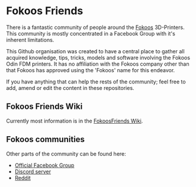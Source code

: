 # Fokoos Friends

There is a fantastic community of people around the [Fokoos](https://www.fokoostech.com/) 3D-Printers. This community is mostly concentrated in a Facebook Group with it's inherent limitations.

This Github organisation was created to have a central place to gather all acquired knowledge, tips, tricks, models and software involving the Fokoos Odin FDM printers. It has no affiliation with the Fokoos company other than that Fokoos has approved using the 'Fokoos' name for this endeavor.

If you have anything that can help the rests of the community; feel free to add, amend or edit the content in these repositories.

## Fokoos Friends Wiki
Currently most information is in the [FokoosFriends Wiki](https://github.com/FokoosFriends/docs/wiki).

## Fokoos communities
Other parts of the community can be found here:
- [Official Facebook Group](https://www.facebook.com/groups/fokoos)
- [Discord server](https://discord.gg/WdNzvt3f4s)
- [Reddit](https://www.reddit.com/r/FOKOOS_3D_Printing/)

